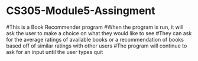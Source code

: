 # CS305-Module5-Assingment

#This is a Book Recommender program
#When the program is run, it will ask the user to make a choice on what they would like to see
#They can ask for the average ratings of available books or a recommendation of books based off of similar ratings with other users
#The program will continue to ask for an input until the user types quit
